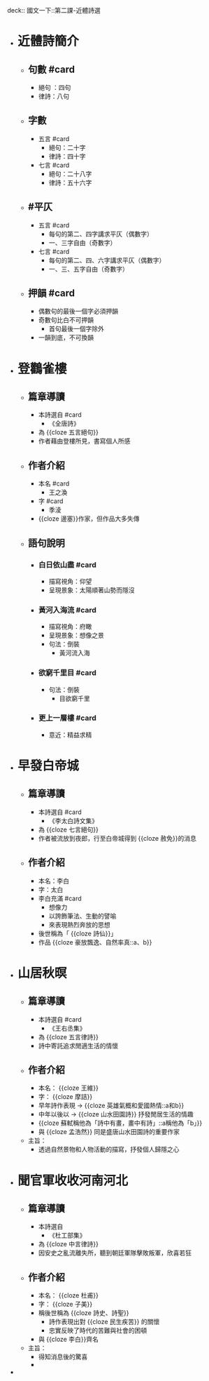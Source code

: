 deck:: 國文一下::第二課-近體詩選

- # 近體詩簡介
	- ## 句數 #card
		- 絕句 ：四句
		- 律詩：八句
	- ## 字數
		- 五言 #card
			- 絕句：二十字
			- 律詩：四十字
		- 七言 #card
			- 絕句：二十八字
			- 律詩：五十六字
	- ## #平仄
		- 五言 #card
			- 每句的第二、四字講求平仄（偶數字）
			- 一、三字自由（奇數字）
		- 七言 #card
			- 每句的第二、四、六字講求平仄（偶數字）
			- 一、三、五字自由（奇數字）
	- ## 押韻 #card
		- 偶數句的最後一個字必須押韻
		- 奇數句比白不可押韻
			- 首句最後一個字除外
		- 一韻到底，不可換韻
- # 登鸛雀樓
	- ## 篇章導讀
		- 本詩選自 #card
			- 《全唐詩》
		- 為 {{cloze 五言絕句}}
		- 作者藉由登樓所見，書寫個人所感
	- ## 作者介紹
		- 本名 #card
			- 王之渙
		- 字 #card
			- 季淩
		- {{cloze 邊塞}}作家，但作品大多失傳
	- ## 語句說明
		- ### 白日依山盡 #card
			- 描寫視角：仰望
			- 呈現景象：太陽順著山勢而隱沒
		- ### 黃河入海流 #card
			- 描寫視角：府瞰
			- 呈現景象：想像之景
			- 句法：倒裝
				- 黃河流入海
		- ### 欲窮千里目 #card
			- 句法：倒裝
				- 目欲窮千里
		- ### 更上一層樓 #card
			- 意近：精益求精
- # 早發白帝城
	- ## 篇章導讀
		- 本詩選自 #card
			- 《李太白詩文集》
		- 為 {{cloze 七言絕句}}
		- 作者被流放到夜郎，行至白帝城得到 {{cloze 赦免}}的消息
	- ## 作者介紹
		- 本名：李白
		- 字：太白
		- 李白充滿 #card
			- 想像力
			- 以誇飾筆法、生動的譬喻
			- 來表現熱烈奔放的思想
		- 後世稱為「 {{cloze 詩仙}}」
		- 作品 {{cloze 豪放飄逸、自然率真::a、b}}
- # 山居秋暝
	- ## 篇章導讀
		- 本詩選自 #card
			- 《王右丞集》
		- 為 {{cloze 五言律詩}}
		- 詩中寄託追求閒適生活的情懷
	- ## 作者介紹
		- 本名： {{cloze 王維}}
		- 字： {{cloze 摩詰}}
		- 早年詩作表現 -> {{cloze 英雄氣概和愛國熱情::a和b}}
		- 中年以後以 -> {{cloze 山水田園詩}} 抒發閒居生活的情趣
		- {{cloze 蘇軾稱他為「詩中有畫，畫中有詩」::a稱他為「b」}}
		- 與 {{cloze 孟浩然}} 同是盛唐山水田園詩的重要作家
	- 主旨：
		- 透過自然景物和人物活動的描寫，抒發個人歸隱之心
- # 聞官軍收收河南河北
	- ## 篇章導讀
		- 本詩選自
			- 《杜工部集》
		- 為 {{cloze 中言律詩}}
		- 因安史之亂流離失所，聽到朝廷軍隊擊敗叛軍，欣喜若狂
	- ## 作者介紹
		- 本名： {{cloze 杜甫}}
		- 字： {{cloze 子美}}
		- 稱後世稱為 {{cloze 詩史、詩聖}}
			- 詩作表現出對 {{cloze 民生疾苦}} 的關懷
			- 忠實反映了時代的苦難與社會的困頓
		- 與 {{cloze 李白}}齊名
	- 主旨：
		- 得知消息後的驚喜
		-
-